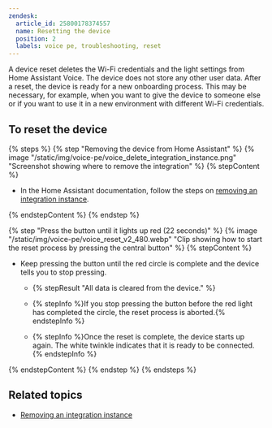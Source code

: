 ```yaml
---
zendesk:
  article_id: 25800178374557
  name: Resetting the device
  position: 2
  labels: voice pe, troubleshooting, reset
---
```


A device reset deletes the Wi-Fi credentials and the light settings from Home Assistant Voice. The device does not store any other user data. After a reset, the device is ready for a new onboarding process. This may be necessary, for example, when you want to give the device to someone else or if you want to use it in a new environment with different Wi-Fi credentials.

## To reset the device

{% steps %}
{% step "Removing the device from Home Assistant" %}
{% image "/static/img/voice-pe/voice_delete_integration_instance.png" "Screenshot showing where to remove the integration" %}
{% stepContent %}

- In the Home Assistant documentation, follow the steps on [removing an integration instance](https://www.home-assistant.io/common-tasks/general/#removing-an-integration-instance).

{% endstepContent %}
{% endstep %}

{% step "Press the button until it lights up red (22 seconds)" %}
{% image "/static/img/voice-pe/voice_reset_v2_480.webp" "Clip showing how to start the reset process by pressing the central button" %}
{% stepContent %}

- Keep pressing the button until the red circle is complete and the device tells you to stop pressing.

  - {% stepResult "All data is cleared from the device." %}

  - {% stepInfo %}If you stop pressing the button before the red light has completed the circle, the reset process is aborted.{% endstepInfo %}

  - {% stepInfo %}Once the reset is complete, the device starts up again. The white twinkle indicates that it is ready to be connected.{% endstepInfo %}

{% endstepContent %}
{% endstep %}
{% endsteps %}

## Related topics

- [Removing an integration instance](https://www.home-assistant.io/common-tasks/general/#removing-an-integration-instance)